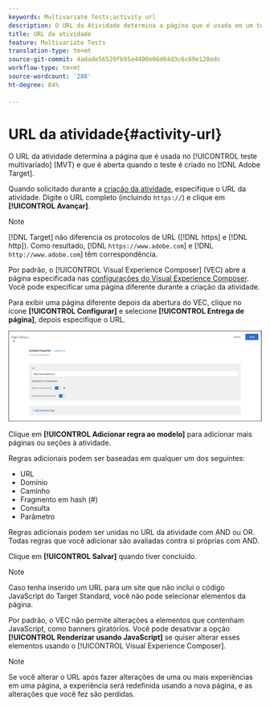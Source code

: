 ```yaml
---
keywords: Multivariate Tests;activity url
description: O URL da Atividade determina a página que é usada em um teste multivariado Adobe Target (MVT) e que é aberta quando o teste é projetado no Adobe Target.
title: URL da atividade
feature: Multivariate Tests
translation-type: tm+mt
source-git-commit: 4adade56529fb95e4400e06d04d3c6c69e120edc
workflow-type: tm+mt
source-wordcount: '288'
ht-degree: 84%

---
```



# URL da atividade{#activity-url}

O URL da atividade determina a página que é usada no [!UICONTROL teste multivariado] (MVT) e que é aberta quando o teste é criado no [!DNL Adobe Target].

Quando solicitado durante a [criação da atividade](/help/c-activities/c-multivariate-testing/t-create-multivariate-test/create-multivariate-test.md), especifique o URL da atividade. Digite o URL completo (incluindo `https://`) e clique em **[!UICONTROL Avançar]**.

>[!NOTE]
>
>[!DNL Target] não diferencia os protocolos de URL ([!DNL https] e [!DNL http]). Como resultado, [!DNL `https://www.adobe.com`] e [!DNL `http://www.adobe.com`] têm correspondência.

Por padrão, o [!UICONTROL Visual Experience Composer] (VEC) abre a página especificada nas [configurações do Visual Experience Composer](/help/administrating-target/visual-experience-composer-set-up.md). Você pode especificar uma página diferente durante a criação da atividade.

Para exibir uma página diferente depois da abertura do VEC, clique no ícone **[!UICONTROL Configurar]** e selecione **[!UICONTROL Entrega de página]**, depois especifique o URL.

![Caixa de diálogo Entrega de página](/help/c-activities/c-multivariate-testing/t-create-multivariate-test/assets/url-config.png)

Clique em **[!UICONTROL Adicionar regra ao modelo]** para adicionar mais páginas ou seções à atividade.

Regras adicionais podem ser baseadas em qualquer um dos seguintes:

* URL
* Domínio
* Caminho
* Fragmento em hash (#)
* Consulta
* Parâmetro

Regras adicionais podem ser unidas no URL da atividade com AND ou OR. Todas regras que você adicionar são avaliadas contra si próprias com AND.

Clique em **[!UICONTROL Salvar]** quando tiver concluído.

>[!NOTE]
>
>Caso tenha inserido um URL para um site que não inclui o código JavaScript do Target Standard, você não pode selecionar elementos da página.

Por padrão, o VEC não permite alterações a elementos que contenham JavaScript, como banners giratórios. Você pode desativar a opção **[!UICONTROL Renderizar usando JavaScript]** se quiser alterar esses elementos usando o [!UICONTROL Visual Experience Composer].

>[!NOTE]
>
>Se você alterar o URL após fazer alterações de uma ou mais experiências em uma página, a experiência será redefinida usando a nova página, e as alterações que você fez são perdidas.